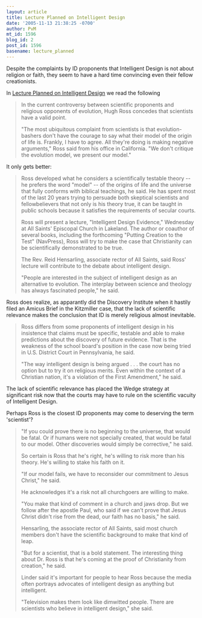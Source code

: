 ```yaml
---
layout: article
title: Lecture Planned on Intelligent Design
date: '2005-11-13 21:38:25 -0700'
author: PvM
mt_id: 1596
blog_id: 2
post_id: 1596
basename: lecture_planned
---
```

Despite the complaints by ID proponents that Intelligent Design is not about religion or faith, they seem to have a hard time convincing even their fellow creationists.

In [Lecture Planned on Intelligent Design](http://www.theledger.com/apps/pbcs.dll/article?AID=/20051112/NEWS/511120322/1021) we read the following

> In the current controversy between scientific proponents and religious opponents of evolution, Hugh Ross concedes that scientists have a valid point.
> 
> "The most ubiquitous complaint from scientists is that evolution-bashers don't have the courage to say what their model of the origin of life is. Frankly, I have to agree. All they're doing is making negative arguments," Ross said from his office in California. "We don't critique the evolution model, we present our model."

It only gets better:

> Ross developed what he considers a scientifically testable theory -- he prefers the word "model" -- of the origins of life and the universe that fully conforms with biblical teachings, he said. He has spent most of the last 20 years trying to persuade both skeptical scientists and fellowbelievers that not only is his theory true, it can be taught in public schools because it satisfies the requirements of secular courts.
> 
> Ross will present a lecture, "Intelligent Design Evidence," Wednesday at All Saints' Episcopal Church in Lakeland. The author or coauthor of several books, including the forthcoming "Putting Creation to the Test" (NavPress), Ross will try to make the case that Christianity can be scientifically demonstrated to be true.
> 
> The Rev. Reid Hensarling, associate rector of All Saints, said Ross' lecture will contribute to the debate about intelligent design.
> 
> "People are interested in the subject of intelligent design as an alternative to evolution. The interplay between science and theology has always fascinated people," he said.

Ross does realize, as apparantly did the Discovery Institute when it hastily filed an Amicus Brief in the Kitzmiller case, that the lack of scientific relevance makes the conclusion that ID is merely religious almost inevitable.

> Ross differs from some proponents of intelligent design in his insistence that claims must be specific, testable and able to make predictions about the discovery of future evidence. That is the weakness of the school board's position in the case now being tried in U.S. District Court in Pennsylvania, he said.
> 
> "The way intelligent design is being argued . . . the court has no option but to try it on religious merits. Even within the context of a Christian nation, it's a violation of the First Amendment," he said.

The lack of scientific relevance has placed the Wedge strategy at significant risk now that the courts may have to rule on the scientific vacuity of Intelligent Design.

Perhaps Ross is the closest ID proponents may come to deserving the term 'scientist'?

> "If you could prove there is no beginning to the universe, that would be fatal. Or if humans were not specially created, that would be fatal to our model. Other discoveries would simply be corrective," he said.
> 
> So certain is Ross that he's right, he's willing to risk more than his theory. He's willing to stake his faith on it.
> 
> "If our model fails, we have to reconsider our commitment to Jesus Christ," he said.
> 
> He acknowledges it's a risk not all churchgoers are willing to make.
> 
> "You make that kind of comment in a church and jaws drop. But we follow after the apostle Paul, who said if we can't prove that Jesus Christ didn't rise from the dead, our faith has no basis," he said.
> 
> Hensarling, the associate rector of All Saints, said most church members don't have the scientific background to make that kind of leap.
> 
> "But for a scientist, that is a bold statement. The interesting thing about Dr. Ross is that he's coming at the proof of Christianity from creation," he said.
> 
> Linder said it's important for people to hear Ross because the media often portrays advocates of intelligent design as anything but intelligent.
> 
> "Television makes them look like dimwitted people. There are scientists who believe in intelligent design," she said.
